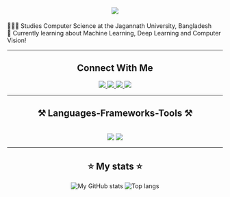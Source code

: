 <h1 align="center">
    <img src="https://readme-typing-svg.herokuapp.com/?font=Righteous&size=35&center=true&vCenter=true&width=500&height=70&duration=4000&lines=Hi+There!+👋;+I'm+Najnin+Shirin!;" />
</h1>
👩🏻‍🎓 Studies Computer Science at the Jagannath University, Bangladesh<br>
💭 Currently learning about Machine Learning, Deep Learning and Computer Vision!

 <hr/>
<h2 align="center">Connect With Me</h2>
<div align="center"> 
  <a href="mailto:najninshirin26@gmail.com">
    <img src="https://img.shields.io/badge/Gmail-333333?style=for-the-badge&logo=gmail&logoColor=red" />
  </a>
  <a href="https://www.linkedin.com/in/najnin-shirin-a909262a6/" target="_blank">
    <img src="https://img.shields.io/badge/LinkedIn-0077B5?style=for-the-badge&logo=linkedin&logoColor=white" target="_blank" />
  </a>
  <a href="https://www.sololearn.com/en/profile/18381710" target="_blank">
     <img src="https://img.shields.io/badge/-Sololearn-3a464b?style=for-the-badge&logo=Sololearn&logoColor=white" target="_blank" /> <!-- sqlite, safari, google-chrome are other good icon options -->
  </a>
  <a href="https://www.hackerrank.com/profile/najninshirin26" target="_blank">
     <img src="https://img.shields.io/badge/-Hackerrank-2EC866?style=for-the-badge&logo=HackerRank&logoColor=white" target="_blank" /> <!-- sqlite, safari, google-chrome are other good icon options -->
  </a>
     
</div>

 <hr/>
<h2 align="center">⚒️ Languages-Frameworks-Tools ⚒️</h2>
<br/>
<div align="center">
    <img src="https://skillicons.dev/icons?i=html,css,php,github,figma" />
    <img src="https://skillicons.dev/icons?i=python,firebase,flutter,c,java,mysql" /><br>
</div>

 <hr/>
<h2 align="center">⭐ My stats ⭐</h2>

<div align="center">
  <img alt="My GitHub stats" src="https://github-readme-stats.vercel.app/api?username=najnin26&show_icons=true&theme=transparent&text_color=ffffff"/>
  <img alt="Top langs" src="https://github-readme-stats.vercel.app/api/top-langs/?username=najnin26&layout=compact&langs_count=8&theme=transparent&text_color=ffffff"/>
</div>

